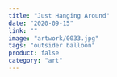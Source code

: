 ```yaml
---
title: "Just Hanging Around"
date: "2020-09-15"
link: ""
image: "artwork/0033.jpg"
tags: "outsider balloon"
product: false
category: "art"
---
```

